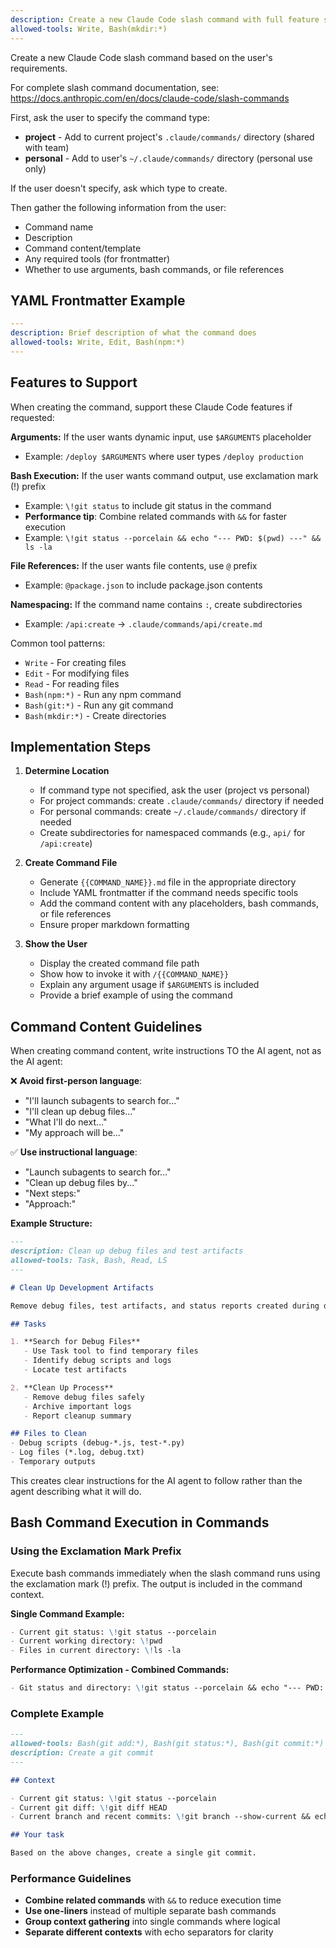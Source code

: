```yaml
---
description: Create a new Claude Code slash command with full feature support
allowed-tools: Write, Bash(mkdir:*)
---
```


Create a new Claude Code slash command based on the user's requirements.

For complete slash command documentation, see: https://docs.anthropic.com/en/docs/claude-code/slash-commands

First, ask the user to specify the command type:
- **project** - Add to current project's `.claude/commands/` directory (shared with team)
- **personal** - Add to user's `~/.claude/commands/` directory (personal use only)

If the user doesn't specify, ask which type to create.

Then gather the following information from the user:
- Command name
- Description
- Command content/template
- Any required tools (for frontmatter)
- Whether to use arguments, bash commands, or file references

## YAML Frontmatter Example

```yaml
---
description: Brief description of what the command does
allowed-tools: Write, Edit, Bash(npm:*)
---
```

## Features to Support

When creating the command, support these Claude Code features if requested:

**Arguments:** If the user wants dynamic input, use `$ARGUMENTS` placeholder
- Example: `/deploy $ARGUMENTS` where user types `/deploy production`

**Bash Execution:** If the user wants command output, use exclamation mark (!) prefix
- Example: `\!git status` to include git status in the command
- **Performance tip**: Combine related commands with `&&` for faster execution
- Example: `\!git status --porcelain && echo "--- PWD: $(pwd) ---" && ls -la`

**File References:** If the user wants file contents, use `@` prefix
- Example: `@package.json` to include package.json contents

**Namespacing:** If the command name contains `:`, create subdirectories
- Example: `/api:create` → `.claude/commands/api/create.md`

Common tool patterns:
- `Write` - For creating files
- `Edit` - For modifying files
- `Read` - For reading files
- `Bash(npm:*)` - Run any npm command
- `Bash(git:*)` - Run any git command
- `Bash(mkdir:*)` - Create directories

## Implementation Steps

1. **Determine Location**
   - If command type not specified, ask the user (project vs personal)
   - For project commands: create `.claude/commands/` directory if needed
   - For personal commands: create `~/.claude/commands/` directory if needed
   - Create subdirectories for namespaced commands (e.g., `api/` for `/api:create`)

2. **Create Command File**
   - Generate `{{COMMAND_NAME}}.md` file in the appropriate directory
   - Include YAML frontmatter if the command needs specific tools
   - Add the command content with any placeholders, bash commands, or file references
   - Ensure proper markdown formatting

3. **Show the User**
   - Display the created command file path
   - Show how to invoke it with `/{{COMMAND_NAME}}`
   - Explain any argument usage if `$ARGUMENTS` is included
   - Provide a brief example of using the command

## Command Content Guidelines

When creating command content, write instructions TO the AI agent, not as the AI agent:

❌ **Avoid first-person language**:
- "I'll launch subagents to search for..."
- "I'll clean up debug files..."
- "What I'll do next..."
- "My approach will be..."

✅ **Use instructional language**:
- "Launch subagents to search for..."
- "Clean up debug files by..."
- "Next steps:"
- "Approach:"

**Example Structure:**
```markdown
---
description: Clean up debug files and test artifacts
allowed-tools: Task, Bash, Read, LS
---

# Clean Up Development Artifacts

Remove debug files, test artifacts, and status reports created during development.

## Tasks

1. **Search for Debug Files**
   - Use Task tool to find temporary files
   - Identify debug scripts and logs
   - Locate test artifacts

2. **Clean Up Process**
   - Remove debug files safely
   - Archive important logs
   - Report cleanup summary

## Files to Clean
- Debug scripts (debug-*.js, test-*.py)
- Log files (*.log, debug.txt)
- Temporary outputs
```

This creates clear instructions for the AI agent to follow rather than the agent describing what it will do.

## Bash Command Execution in Commands

### Using the Exclamation Mark Prefix
Execute bash commands immediately when the slash command runs using the exclamation mark (!) prefix. The output is included in the command context.

**Single Command Example:**
````markdown
- Current git status: \!git status --porcelain
- Current working directory: \!pwd
- Files in current directory: \!ls -la
````

**Performance Optimization - Combined Commands:**
````markdown
- Git status and directory: \!git status --porcelain && echo "--- PWD: $(pwd) ---" && ls -la
````

### Complete Example
````markdown
---
allowed-tools: Bash(git add:*), Bash(git status:*), Bash(git commit:*)
description: Create a git commit
---

## Context

- Current git status: \!git status --porcelain
- Current git diff: \!git diff HEAD
- Current branch and recent commits: \!git branch --show-current && echo "--- Recent commits ---" && git log --oneline -10

## Your task

Based on the above changes, create a single git commit.
````

### Performance Guidelines
- **Combine related commands** with `&&` to reduce execution time
- **Use one-liners** instead of multiple separate bash commands
- **Group context gathering** into single commands where logical
- **Separate different contexts** with echo separators for clarity